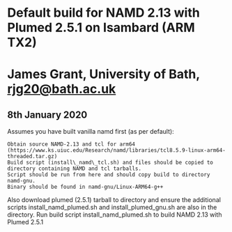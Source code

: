 # Default build for NAMD 2.13 with Plumed 2.5.1 on Isambard (ARM TX2)
# James Grant, University of Bath, rjg20@bath.ac.uk

## 8th January 2020

Assumes you have built vanilla namd first (as per default):

	Obtain source NAMD-2.13 and tcl for arm64 (https://www.ks.uiuc.edu/Research/namd/libraries/tcl8.5.9-linux-arm64-threaded.tar.gz)
	Build script (install\_namd\_tcl.sh) and files should be copied to directory containing NAMD and tcl tarballs.
	Script should be run from here and should copy build to directory namd-gnu.
	Binary should be found in namd-gnu/Linux-ARM64-g++

Also download plumed (2.5.1) tarball to directory and ensure the additional scripts install\_namd\_plumed.sh and install\_plumed\_gnu.sh are also in the directory.
Run build script install\_namd\_plumed.sh to build NAMD 2.13 with Plumed 2.5.1


